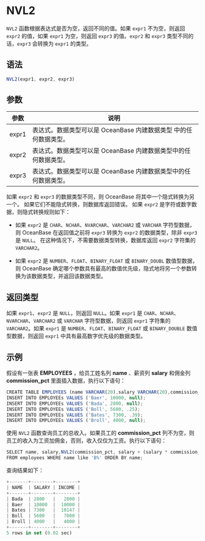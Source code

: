 NVL2 
=========================



`NVL2` 函数根据表达式是否为空，返回不同的值。如果 `expr1` 不为空，则返回 `expr2` 的值，如果 `expr1` 为空，则返回 `expr3` 的值。`expr2` 和 `expr3` 类型不同的话，`expr3` 会转换为 `expr1` 的类型。

语法 
--------------

```javascript
NVL2(expr1, expr2, expr3)
```



参数 
--------------



|  参数   |                   说明                   |
|-------|----------------------------------------|
| expr1 | 表达式。数据类型可以是 OceanBase 内建数据类型 中的任何数据类型。 |
| expr2 | 表达式。数据类型可以是 OceanBase 内建数据类型中的任何数据类型。  |
| expr3 | 表达式。数据类型可以是 OceanBase 内建数据类型中的任何数据类型。  |



如果 `expr2` 和 `expr3` 的数据类型不同，则 OceanBase 将其中一个隐式转换为另一个。 如果它们不能隐式转换，则数据库返回错误。 如果 `expr2` 是字符或数字数据，则隐式转换规则如下：

* 如果 `expr2` 是 `CHAR`、`NCHAR`、`NVARCHAR`、`VARCHAR2` 或 `VARCHAR` 字符型数据，则 OceanBase 在返回值之前将 `expr3` 转换为 `expr2` 的数据类型，除非 `expr3` 是 `NULL`。 在这种情况下，不需要数据类型转换，数据库返回 `expr2` 字符集的 `VARCHAR2`。

  

* 如果 `expr2` 是 `NUMBER`、`FLOAT`、`BINARY_FLOAT` 或 `BINARY_DOUBL` 数值型数据，则 OceanBase 确定哪个参数具有最高的数值优先级，隐式地将另一个参数转换为该数据类型，并返回该数据类型。

  




返回类型 
----------------------

如果 `expr1`、`expr2` 是 `NULL`，则返回 `NULL`。如果 `expr1` 是 `CHAR`、`NCHAR`、`NVARCHAR`、`VARCHAR2` 或 `VARCHAR` 字符型数据，则返回 `expr1` 字符集的 `VARCHAR2`。如果 `expr1` 是 `NUMBER`、`FLOAT`、`BINARY_FLOAT` 或 `BINARY_DOUBLE` 数值型数据，则返回 `expr1` 中具有最高数字优先级的数据类型。

示例 
--------------

假设有一张表 **EMPLOYEES** ，给员工姓名列 **name** 、薪资列 **salary** 和佣金列 **commission_pct** 里面插入数据，执行以下语句：

```javascript
CREATE TABLE EMPLOYEES (name VARCHAR(20),salary VARCHAR(20),commission_pct numeric(10,2));
INSERT INTO EMPLOYEEs VALUES ('Baer', 10000, null);
INSERT INTO EMPLOYEEs VALUES ('Bada', 2800, null);
INSERT INTO EMPLOYEEs VALUES ('Boll', 5600, .25);
INSERT INTO EMPLOYEEs VALUES ('Bates', 7300, .39);
INSERT INTO EMPLOYEEs VALUES ('Broll', 4000, null);
```



使用 `NVL2` 函数查询员工的总收入。如果员工的 **commission_pct** 列不为空，则员工的收入为工资加佣金，否则，收入仅仅为工资。执行以下语句：

```javascript
SELECT name, salary,NVL2(commission_pct, salary + (salary * commission_pct), salary) income 
FROM employees WHERE name like 'B%' ORDER BY name;
```



查询结果如下：

```javascript
+-------+--------+--------+
| NAME  | SALARY | INCOME |
+-------+--------+--------+
| Bada  | 2800   |   2800 |
| Baer  | 10000  |  10000 |
| Bates | 7300   |  10147 |
| Boll  | 5600   |   7000 |
| Broll | 4000   |   4000 |
+-------+--------+--------+
5 rows in set (0.02 sec)
```


